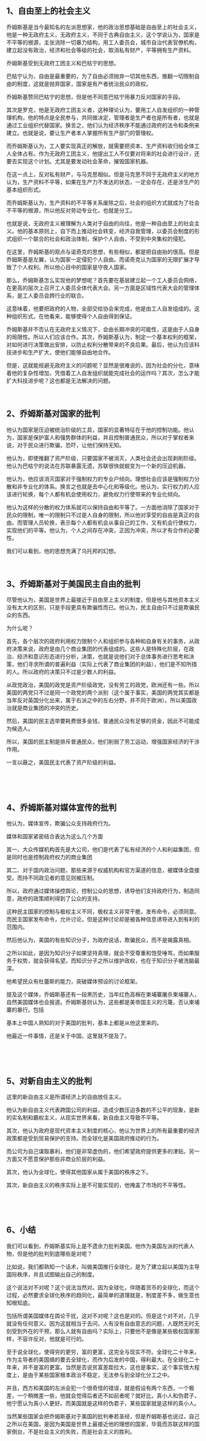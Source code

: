 <h2>1、自由至上的社会主义</h2><p data-pid="Q_P284oU">乔姆斯基是当今最知名的左派思想家，他的政治思想基础是自由至上的社会主义，他是一种无政府主义，无政府主义，不同于古典自由主义，这个学说认为，国家是不平等的根源，主张消除一切暴力结构，用工人委员会，城市自治代表官僚机构，建立起没有政治，经济和社会等级的社会，取消私有财产，平等拥有生产资料。</p><p data-pid="jEFi6bFh">乔姆斯基受到无政府工团主义和巴枯宁的思想。</p><p data-pid="3Uz2juaI">巴枯宁认为，自由是最重要的，为了自由必须抛弃一切其他东西，推翻一切限制自由的制度，这就是抛弃国家，国家是有产者统治民众的政权。</p><p data-pid="XkHm7i76">乔姆斯基赞同巴枯宁的思想，但是他不同意巴枯宁用暴力反对国家的手段。</p><p data-pid="APGyMbyU">其次是罗克，他是无政府工团主义者，这种理论认为，要用工人自发组织的一种管理机构，他的特点是全民参与，共同做决定，管理者是生产者也是所有者，也就是通过工业组织代替国家。换言之，他们认为经济秩序不能通过政府的法令和条例来建立。也就是说，要让生产者本人掌握所有生产部门的管理权。</p><p data-pid="E_-aGBc0">而乔姆斯基认为，工人要实现真正的解放，就需要把资本、生产资料收归给全体工人全体占有。作为无政府工团主义，他提出工人不仅要对将来的社会进行设计，还要去实现这个计划。尤其是要发动社会革命，摧毁国家机器。</p><p data-pid="b6wnivq0">在这一点上，反对私有财产，与马克思相似。但是马克思不同于无政府主义的地方认为，生产资料不平等，如果在生产力不发达的状态，一定会存在，还是涉生产的基本组织形式。</p><p data-pid="jeOvcvoH">而乔姆斯基认为，生产资料的不平等关系废除之后，社会的组织方式就成为了社会不平等的根源，所以他反对劳动专业化，也就是分工。</p><p data-pid="CNwnCBiA">也就是说，无政府主义被理解为人类对于自由的向往，他是一种自由至上的社会主义。他的基本原则上，自下而上推动社会转变，经济自我管理，以委员会制度的形式组织一个联合的社会和政治体制，保护个人自由，不受到中央集权的侵犯。</p><p data-pid="6aTcDCZJ">在这里，乔姆斯基的观点与诺奇克的思想，有些相似，都是把自由抬的很高。但是乔姆斯基是左翼，认为国家一定侵犯个人自由。而诺奇克认为国家的无限扩展才导致了个人权利。所以他心目中的国家是守夜人国家。</p><p data-pid="NMjXHfBp">那么，乔姆斯基怎么实现他的梦想呢？首先要在基层建立起一个工人委员会网络，在更高的层次上召开工人委员全体代表大会。另一方面是区域性代表大会的管理体系，是工人委员会跨行业的联合。</p><p data-pid="UgLjYepc">这意味着，他要把政府的人物，全部交给协会来完成，他是由工人自发组成的。这种组织形式，在他看来，能够使得个人自由得到保证。</p><p data-pid="L8XGg7_W">乔姆斯基并不否认在无政府主义情况下，会由长期冲突的可能性，这是由于人自身的局限性。所以人们应该合作。其次，乔姆斯基认为，制定一个基本权利的框架，对如何进行决策做出安排，以防止权利分散带来的不良后果。最后，他认为应该科技进步和生产扩大，使他们能够自由地合作。</p><p data-pid="pXhqz66t">但是，这就能规避无政府主义的问题呢？显然是很难说的，因为社会的分化，意味着他的复杂性增加，凭借着工人自发组织就能完成社会的运作吗？其次，怎么才能扩大科技进步呢？这也都是无法解决的问题。</p><p><br></p><h2>2、乔姆斯基对国家的批判</h2><p data-pid="kWJHuM0U">他认为国家是压迫被统治阶级的工具，国家的显著特征在于他的控制功能。他认为，国家是保护富人和强势群体的利益，并且控制普通民众，所以对于掌权者来说，对于民众进行欺骗，恐吓，让他们保持无知。</p><p data-pid="Wk6_ehIe">他认为，即使推翻了资产阶级，只要国家不被消灭，人类社会还会出现剥削阶级。他认为巴枯宁的说法在苏联暴露无遗，苏联很快就蜕变为一个新的压迫机器。</p><p data-pid="rdGPtIgL">他认为，他应该消灭国家对于强制权力的专业户倾向。理想社会应该是强制权力分散和非专业化的体系。换言之也就是去中心化和等级化。他认为，实行权力的人应该进行轮换，每个人都有机会使用权力，避免权力行使带来的专业化倾向。</p><p data-pid="QDQZpV0p">他认为这样的分散的权力体系就可以保持自由和平等了。一方面他消除了国家对于民众的限制，唯一的限制只不过是人自身的限制，所以他对享受的自由是真正的自由。而管理人员轮换，表示每个人都有机会从事自己的工作，又有机会行使权力，实现他们的平等。他认为，个人之间存在冲突，正因为冲突，所以才有合作的必要性。</p><p data-pid="kFrIj9hD">我们可以看到，他的思想充满了乌托邦的幻想。</p><p><br></p><h2>3、乔姆斯基对于美国民主自由的批判</h2><p data-pid="KnraZ-vM">尽管他认为，美国是世界上最接近于自由至上主义的制度，但是他与其他资本主义没有太大的区别，只是手段更具有欺骗性而已。他认为，民主自由只不过是欺骗民众的东西。</p><p data-pid="c7omDbs9">为什么呢？</p><p data-pid="-HoPAYfQ">首先，各个层次的政府利用权力限制个人和组织参与各种和自身有关的事务，从政府决策来说，政府是由几个商业集团的代表组成的。这些人是特殊化阶层，在政治、经济和意识形态进行分析，决策，也就是说他们对于总体事务进行思考和决策，他们寻求所谓的普遍利益（实际上代表了商业集团的利益），他们是不知所措的人。所以政府的决策只不过是少数人的利益。</p><p data-pid="vhVKWzaa">从政党政治，美国的政党是资产阶级政党，没有劳工的政党，欧洲还有一些。所以美国的两党只不过是同一个政党的两个派别（这个属于事实，美国的两党其实都是当年反对英国分化出来，属于右派之中的左右分野，并不同于欧洲）。所以美国政治就是商业集团的冲突的历史。</p><p data-pid="5Yv6pTiV">然后，美国的民主选举要耗费很多金钱，普通民众没有足够的资金，因此不可能成为候选人。</p><p data-pid="l9WLjDJo">所以，美国的民主制是排斥普通民众，他们削弱了劳工运动，增强国家经济的干涉作用。</p><p data-pid="0cujeaa-">一言以蔽之，美国民主代表了资产阶级的利益。</p><p><br></p><p><br></p><h2>4、乔姆斯基对媒体宣传的批判</h2><p data-pid="mze4-Zuh">他认为，媒体宣传，欺骗公众支持政府行为。</p><p data-pid="oVv9yzh7">媒体和国家紧密结合表达为这么几个方面</p><p data-pid="GGpu2VLX">其一、大众传媒机构首先是大公司，他们是代表了私有经济的个人和利益集团，但是同时也是控制政府权力的商业集团</p><p data-pid="3AL14nI7">其二、对于国内政治问题，那些来源于权威机构和官方渠道的信息，被媒体全盘接受。而持不同政见者的意见则被压制。</p><p data-pid="5ujxp99e">所以，政府通过媒体操控舆论，控制公众的思想，诱导他们支持政府行为，制造同意，政府的政策顺利得到了公众的支持。</p><p data-pid="A5lCrNtU">这种民主国家的控制与极权主义不同，极权主义非常干脆，发布命令，必须同意。而民主国家发布命令，允许讨论，但是这种讨论却是被各种信息诱导进入到有利的范围内。</p><p data-pid="0g5kdfAh">然后他认为，美国的有些知识分子，为政府说话，欺骗民众，而不是揭露真相。</p><p data-pid="zCjuBO_R">之所以如此，是因为知识分子如果坚持真理，就会不受尊重和饱受唾骂，而如果服务于权势，就会获得名望。而知识分子之所以维护政权，也在于知识分子被洗脑最深。</p><p data-pid="1aFkMp3Y">他希望民众有杜蕾斯的能力，突破媒体预设的讨论框架。</p><p data-pid="M5d9aZeg">提及这个媒体，乔姆斯基还有一段黑历史，当年红色高棉在柬埔寨屠杀柬埔寨人，自然美国媒体也会报道。乔姆斯基则认为，这些都是美帝国主义的污蔑，否认柬埔寨的暴行。包括</p><p data-pid="rVJ9GTTc">基本上中国人熟知的对于美国的批判，基本上都是从他这里来的。</p><p data-pid="S4xdBMYs">他最近一件事情，还是关于中国，这里就不提及了。</p><p><br></p><p><br></p><h2>5、对新自由主义的批判</h2><p data-pid="mYnelnuH">这里的新自由主义是所谓经济上的自由放任主义。</p><p data-pid="HoNQcVN9">他认为新自由主义代表跨国公司的利益，造成少数压迫多数的不公平的现象，是新的实名制和霸权主义，从现实世界来看，新自由主义导致不平等。</p><p data-pid="uhahWMzo">其次，他认为政府是现代资本主义制度的核心，他认为世界上的所有最重要的经济政策都是受到贸易保护的支持。而全球化是美国政府推动的行为。</p><p data-pid="UCQ68Uoj">而公司为自己谋取暴利，他们是非常虚伪的，他们希望政府提供更多的津贴，另一方面又不愿意保护那些非商业阶层的利益。</p><p data-pid="3z2FQUrF">其次，他认为全球化，使得其他国家从属于美国的秩序之下。</p><p data-pid="ZKR_KS9v">其次，新自由主义的秩序实际上是不可能实现的，他掩盖了市场的不平等性。</p><p><br></p><p><br></p><h2>6、小结</h2><p data-pid="wD3P1snF">我们可以看到，乔姆斯基实际上是不遗余力批判美国。他作为美国左派的代表人物，但是他的批判到底哪些是对呢？</p><p data-pid="kRLbjOQp">比如说，我们都熟知一个话术，叫做美国推行全球化，是为了建立起以美国为主导国际秩序，并且试图输出自己的制度。</p><p data-pid="tyItX-8Y">这个说法对不对呢？这个说法当然对。因为全球化，伴随着货币的全球化，而这个过程，必然要求全球化秩序的趋同化，最简单的道理就是，制度差不多，做生意也知根知底。</p><p data-pid="AJdFk_rz">包括所谓美国媒体在舆论干扰，这对不对呢？这也是对的。但是这个对不对，几乎就没有任何意义。因为这就相当于去问，人有没有自由意志的问题，人既然无时无刻受到外在的干预，那么人就有自由吗？实际上，只要他不是像是某些极权国家那样，不容许反对，他就是可行的。</p><p data-pid="HAnJgZeQ">至于说全球化，使得穷的更穷，富的更富，这完全与现实不符。全球化二十年来，作为主导者的美国搞的要去全球化，而作为后发的中国，得利最大。在全球化二十年来，并不是富的更富。当然是否说贫富差距拉大，这也是事实，这个事实很大程度上，是由于某些国家根本政治不稳定，无法参与到全球化分工之中。</p><p data-pid="6iXqKidu">并且，西方和美国的左派会犯一个很奇怪的错误，就是假设有两个东西，一个极差，一个稍微差一些，他就会觉得后者还不如前者呢？就好比，真小人和伪君子，他宁愿认为真小人更好。而美国就是这样的伪君子，某些国家就是这样的真小人。</p><p data-pid="xEYtNYSS">当然某些国家会把乔姆斯基对于美国的批判奉若圣经，但是乔姆斯基也说过，自己之所以在美国，是因为美国是世界上最接近他的理想的国家，毕竟而苏联这样的国家倒台，不是社会主义的失败，而是社会主义的胜利。</p><p></p><p></p>